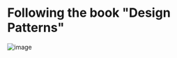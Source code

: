 # Following the book "Design Patterns"

![image](https://github.com/mizukageyama/design_patterns/assets/63276829/7b6406bd-b3a0-45b2-be9f-5f0186456966)
